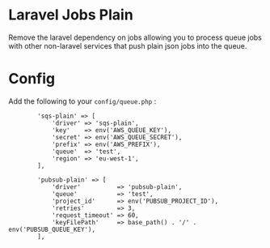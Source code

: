 # Laravel Jobs Plain

Remove the laravel dependency on jobs allowing you to process queue jobs with other non-laravel services that push plain json jobs into the queue.

# Config

Add the following to your `config/queue.php` :

```
        'sqs-plain' => [
            'driver' => 'sqs-plain',
            'key'    => env('AWS_QUEUE_KEY'),
            'secret' => env('AWS_QUEUE_SECRET'),
            'prefix' => env('AWS_PREFIX'),
            'queue'  => 'test',
            'region' => 'eu-west-1',
        ],

        'pubsub-plain' => [
            'driver'          => 'pubsub-plain',
            'queue'           => 'test',
            'project_id'      => env('PUBSUB_PROJECT_ID'),
            'retries'         => 3,
            'request_timeout' => 60,
            'keyFilePath'     => base_path() . '/' . env('PUBSUB_QUEUE_KEY'),
        ],
```
